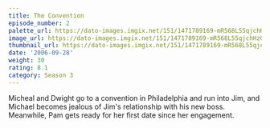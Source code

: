 ```yaml
---
title: The Convention
episode_number: 2
palette_url: https://dato-images.imgix.net/151/1471789169-mR568L55qjchHzGKoyoWPfpJRmk.jpg?ixlib=rb-1.1.0&ch=DPR%2CWidth&auto=enhance&palette=json
image_url: https://dato-images.imgix.net/151/1471789169-mR568L55qjchHzGKoyoWPfpJRmk.jpg?ixlib=rb-1.1.0&ch=DPR%2CWidth&auto=compress%2Cformat&w=500
thumbnail_url: https://dato-images.imgix.net/151/1471789169-mR568L55qjchHzGKoyoWPfpJRmk.jpg?ixlib=rb-1.1.0&ch=DPR%2CWidth&auto=enhance&w=500&h=280&fit=crop&fm=jpg
date: '2006-09-28'
weight: 30
rating: 8.1
category: Season 3
---
```


Micheal and Dwight go to a convention in Philadelphia and run into Jim, and Michael becomes jealous of Jim's relationship with his new boss. Meanwhile, Pam gets ready for her first date since her engagement.